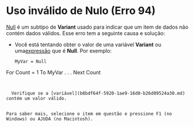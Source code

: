
# Uso inválido de Nulo (Erro 94)

[Null](b8bdf64f-5920-1ae9-16d0-b26d09524a30.md) é um subtipo de **Variant** usado para indicar que um item de dados não contém dados válidos. Esse erro tem a seguinte causa e solução:



- Você está tentando obter o valor de uma variável  **Variant** ou uma[expressão](b8bdf64f-5920-1ae9-16d0-b26d09524a30.md) que é **Null**. Por exemplo:
    
  ```
  MyVar = Null 
For Count = 1 To MyVar 
. . . 
Next Count 

  ```


    Verifique se a [variável](b8bdf64f-5920-1ae9-16d0-b26d09524a30.md) contém um valor válido.
    

Para saber mais, selecione o item em questão e pressione F1 (no Windows) ou AJUDA (no Macintosh).
